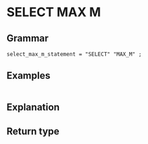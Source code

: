# SELECT MAX M

## Grammar

```
select_max_m_statement = "SELECT" "MAX_M" ;

```

## Examples

```
```

## Explanation



## Return type



